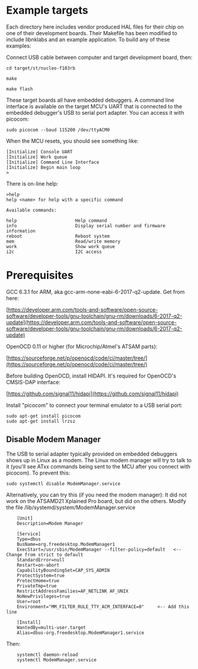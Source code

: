 # Example targets

Each directory here includes vendor produced HAL files for their chip on one
of their development boards.  Their Makefile has been modified to include
libnklabs and an example application.  To build any of these examples:

Connect USB cable between computer and target development board, then:

	cd target/st/nucleo-f103rb

	make

	make flash

These target boards all have embedded debuggers.  A command line interface
is available on the target MCU's UART that is connected to the embedded
debugger's USB to serial port adapter.  You can access it with picocom:

	sudo picocom --baud 115200 /dev/ttyACM0

When the MCU resets, you should see something like:

	[Initialize] Console UART
	[Initialize] Work queue
	[Initialize] Command Line Interface
	[Initialize] Begin main loop
	>

There is on-line help:

    >help
    help <name> for help with a specific command

    Available commands:

    help                      Help command
    info                      Display serial number and firmware information
    reboot                    Reboot system
    mem                       Read/write memory
    work                      Show work queue
    i2c                       I2C access

# Prerequisites

GCC 6.3.1 for ARM, aka gcc-arm-none-eabi-6-2017-q2-update.  Get from here:

[https://developer.arm.com/tools-and-software/open-source-software/developer-tools/gnu-toolchain/gnu-rm/downloads/6-2017-q2-update](https://developer.arm.com/tools-and-software/open-source-software/developer-tools/gnu-toolchain/gnu-rm/downloads/6-2017-q2-update)

OpenOCD 0.11 or higher (for Microchip/Atmel's ATSAM parts):

[https://sourceforge.net/p/openocd/code/ci/master/tree/](https://sourceforge.net/p/openocd/code/ci/master/tree/)

Before building OpenOCD, install HIDAPI.  It's required for OpenOCD's CMSIS-DAP interface:

[https://github.com/signal11/hidapi](https://github.com/signal11/hidapi)


Install "picocom" to connect your terminal emulator to a USB serial port:

	sudo apt-get install picocom
	sudo apt-get install lrzsz

## Disable Modem Manager

The USB to serial adapter typically provided on embedded debuggers shows up
in Linux as a modem.  The Linux modem manager will try to talk to it (you'll
see ATxx commands being sent to the MCU after you connect with picocom).  To
prevent this:

	sudo systemctl disable ModemManager.service

Alternatively, you can try this (if you need the modem manager): It did not
work on the ATSAMD21 Xplained Pro board, but did on the others.  Modify the
file /lib/systemd/system/ModemManager.service

        [Unit]
        Description=Modem Manager

        [Service]
        Type=dbus
        BusName=org.freedesktop.ModemManager1
        ExecStart=/usr/sbin/ModemManager --filter-policy=default   <-- Change from strict to default
        StandardError=null
        Restart=on-abort
        CapabilityBoundingSet=CAP_SYS_ADMIN
        ProtectSystem=true
        ProtectHome=true
        PrivateTmp=true
        RestrictAddressFamilies=AF_NETLINK AF_UNIX
        NoNewPrivileges=true
        User=root
        Environment="MM_FILTER_RULE_TTY_ACM_INTERFACE=0"     <-- Add this line

        [Install]
        WantedBy=multi-user.target
        Alias=dbus-org.freedesktop.ModemManager1.service

Then:

        systemctl daemon-reload
        systemctl ModemManager.service

